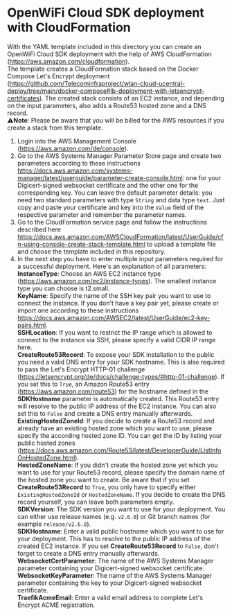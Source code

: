 # OpenWiFi Cloud SDK deployment with CloudFormation
With the YAML template included in this directory you can create an OpenWiFi Cloud SDK deployment with the help of AWS CloudFormation (https://aws.amazon.com/cloudformation).  
The template creates a CloudFormation stack based on the Docker Compose Let's Encrypt deployment (https://github.com/Telecominfraproject/wlan-cloud-ucentral-deploy/tree/main/docker-compose#lb-deployment-with-letsencrypt-certificates). The created stack consists of an EC2 instance, and depending on the input parameters, also adds a Route53 hosted zone and a DNS record.  
⚠️**Note**: Please be aware that you will be billed for the AWS resources if you create a stack from this template.
1. Login into the AWS Management Console (https://aws.amazon.com/de/console).
2. Go to the AWS Systems Manager Parameter Store page and create two parameters according to these instructions https://docs.aws.amazon.com/systems-manager/latest/userguide/parameter-create-console.html: one for your Digicert-signed websocket certificate and the other one for the corresponding key. You can leave the default parameter details: you need two standard parameters with type `String` and data type `text`. Just copy and paste your certificate and key into the `Value` field of the respective parameter and remember the parameter names.
3. Go to the CloudFormation service page and follow the instructions described here https://docs.aws.amazon.com/AWSCloudFormation/latest/UserGuide/cfn-using-console-create-stack-template.html to upload a template file and choose the template included in this repository.
4. In the next step you have to enter multiple input parameters required for a successful deployment. Here's an explanation of all parameters:  
**InstanceType**: Choose an AWS EC2 instance type (https://aws.amazon.com/ec2/instance-types). The smallest instance type you can choose is t2.small.  
**KeyName**: Specify the name of the SSH key pair you want to use to connect the instance. If you don't have a key pair yet, please create or import one according to these instructions https://docs.aws.amazon.com/AWSEC2/latest/UserGuide/ec2-key-pairs.html.  
**SSHLocation**: If you want to restrict the IP range which is allowed to connect to the instance via SSH, please specify a valid CIDR IP range here.  
**CreateRoute53Record**: To expose your SDK installation to the public you need a valid DNS entry for your SDK hostname. This is also required to pass the Let's Encrypt HTTP-01 challenge (https://letsencrypt.org/de/docs/challenge-types/#http-01-challenge). If you set this to `True`, an Amazon Route53 entry (https://aws.amazon.com/route53) for the hostname defined in the **SDKHostname** parameter is automatically created. This Route53 entry will resolve to the public IP address of the EC2 instance. You can also set this to `False` and create a DNS entry manually afterwards.  
**ExistingHostedZoneId**: If you decide to create a Route53 record and already have an existing hosted zone which you want to use, please specify the according hosted zone ID. You can get the ID by listing your public hosted zones (https://docs.aws.amazon.com/Route53/latest/DeveloperGuide/ListInfoOnHostedZone.html).  
**HostedZoneName**: If you didn't create the hosted zone yet which you want to use for your Route53 record, please specify the domain name of the hosted zone you want to create. Be aware that if you set **CreateRoute53Record** to `True`, you only have to specify either `ExistingHostedZoneId` or `HostedZoneName`. If you decide to create the DNS record yourself, you can leave both parameters empty.  
**SDKVersion**: The SDK version you want to use for your deployment. You can either use release names (e.g. `v2.6.0`) or Git branch names (for example `release/v2.6.0`).  
**SDKHostname**: Enter a valid public hostname which you want to use for your deployment. This has to resolve to the public IP address of the created EC2 instance. If you set **CreateRoute53Record** to `False`, don't forget to create a DNS entry manually afterwards.  
**WebsocketCertParameter**: The name of the AWS Systems Manager parameter containing your Digicert-signed websocket certificate.  
**WebsocketKeyParameter**: The name of the AWS Systems Manager parameter containing the key to your Digicert-signed websocket certificate.  
**TraefikAcmeEmail**: Enter a valid email address to complete Let's Encrypt ACME registration.  
